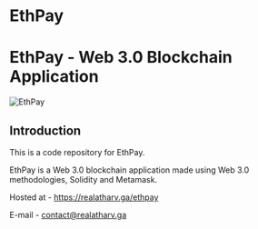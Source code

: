 # EthPay
# EthPay - Web 3.0 Blockchain Application
![EthPay](https://cdn.discordapp.com/attachments/839510190453424171/943135561386975253/Capture.PNG)

## Introduction
This is a code repository for EthPay.

EthPay is a Web 3.0 blockchain application made using Web 3.0 methodologies, Solidity and Metamask.

Hosted at - https://realatharv.ga/ethpay


E-mail - contact@realatharv.ga


